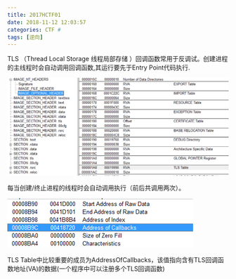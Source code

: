 ```yaml
---
title: 2017HCTF01
date: 2018-11-12 12:03:57
categories: CTF #
tags: [逆向]
---
```


TLS （Thread Local Storage 线程局部存储 ）回调函数常用于反调试。创建进程的主线程时会自动调用回调函数,其运行要先于Entry Point代码执行.

<img src="2017HCTF01/ScreenShot2022-02-12 pm12.12.38.png" alt="ScreenShot2022-02-12 pm12.12.38" style="zoom:50%;" />

每当创建/终止进程的线程时会自动调用执行（前后共调用两次）。

<!--more-->

<img src="2017HCTF01/ScreenShot2022-02-12 pm12.16.53.png" alt="ScreenShot2022-02-12 pm12.16.53" style="zoom: 50%;" />

TLS Table中比较重要的成员为AddressOfCallbacks，该值指向含有TLS回调函数地址(VA)的数据(一个程序中可以注册多个TLS回调函数)

